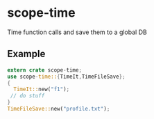 
# scope-time

Time function calls and save them to a global DB

## Example

```rust
extern crate scope-time;
use scope-time::{TimeIt,TimeFileSave};
{
  TimeIt::new("f1");
 // do stuff
}
TimeFileSave::new("profile.txt");
```
